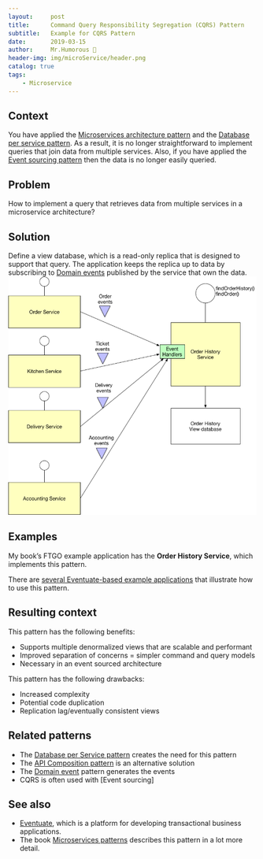 ```yaml
---
layout:     post
title:      Command Query Responsibility Segregation (CQRS) Pattern
subtitle:   Example for CQRS Pattern
date:       2019-03-15
author:     Mr.Humorous 🥘
header-img: img/microService/header.png
catalog: true
tags:
    - Microservice
---
```


## Context
You have applied the [Microservices architecture pattern](https://microservices.io/patterns/microservices.html) and the [Database per service pattern](https://microservices.io/patterns/data/database-per-service.html). As a result, it is no longer straightforward to implement queries that join data from multiple services. Also, if you have applied the [Event sourcing pattern](https://microservices.io/patterns/data/event-sourcing.html) then the data is no longer easily queried.

## Problem
How to implement a query that retrieves data from multiple services in a microservice architecture?

## Solution
Define a view database, which is a read-only replica that is designed to support that query. The application keeps the replica up to data by subscribing to [Domain events](https://microservices.io/patterns/data/domain-event.html) published by the service that own the data.
![CQRS Example](/img/microService/cqrsPattern/example.png)

## Examples
My book’s FTGO example application has the __Order History Service__, which implements this pattern.

There are [several Eventuate-based example applications](http://eventuate.io/exampleapps.html) that illustrate how to use this pattern.

## Resulting context
This pattern has the following benefits:
- Supports multiple denormalized views that are scalable and performant
- Improved separation of concerns = simpler command and query models
- Necessary in an event sourced architecture

This pattern has the following drawbacks:
- Increased complexity
- Potential code duplication
- Replication lag/eventually consistent views

## Related patterns
- The [Database per Service pattern](https://microservices.io/patterns/data/database-per-service.html) creates the need for this pattern
- The [API Composition pattern](https://microservices.io/patterns/data/api-composition.html) is an alternative solution
- The [Domain event](https://microservices.io/patterns/data/domain-event.html) pattern generates the events
- CQRS is often used with [Event sourcing]

## See also
- [Eventuate](http://eventuate.io/), which is a platform for developing transactional business applications.
- The book [Microservices patterns](https://microservices.io/book) describes this pattern in a lot more detail.
